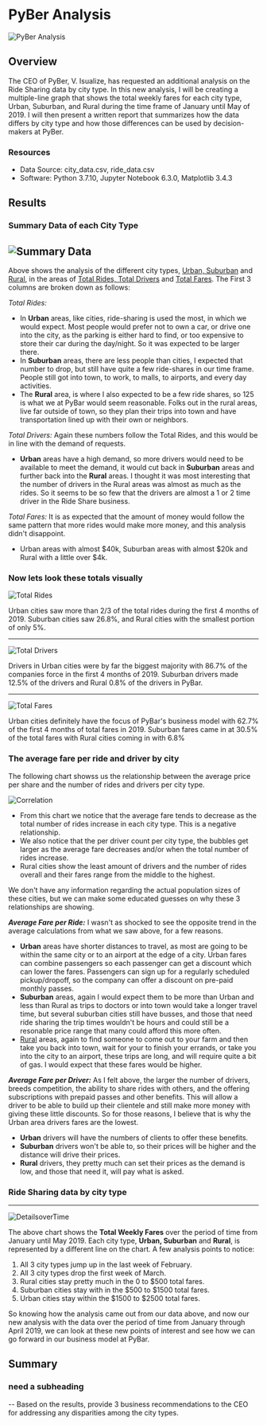 # PyBer Analysis

![PyBer Analysis](analysis/PyBer_Analysis.png)

## Overview
The CEO of PyBer, V. Isualize, has requested an additional analysis on the Ride Sharing data by city type. In this new analysis, I will be creating a multiple-line graph that shows the total weekly fares for each city type, Urban, Suburban, and Rural during the time frame of January until May of 2019.  I will then present a written report that summarizes how the data differs by city type and how those differences can be used by decision-makers at PyBer.

### Resources
* Data Source: city_data.csv, ride_data.csv
* Software: Python 3.7.10, Jupyter Notebook 6.3.0, Matplotlib 3.4.3
 
## Results 
### Summary Data of each City Type
![Summary Data](analysis/pyber_summary_df.png)
---

Above shows the analysis of the different city types, <u>Urban, Suburban</u> and <u>Rural</u>, in the areas of <u>Total Rides, Total Drivers</u> and <u>Total Fares</u>. The First 3 columns are broken down as follows:

_Total Rides:_ 
* In **Urban** areas, like cities, ride-sharing is used the most, in which we would expect. Most people would prefer not to own a car, or drive one into the city, as the parking is either hard to find, or too expensive to store their car during the day/night.  So it was expected to be larger there. 
* In **Suburban** areas, there are less people than cities, I expected that number to drop, but still have quite a few ride-shares in our time frame. People still got into town, to work, to malls, to airports, and every day activities. 
* The **Rural** area, is where I also expected to be a few ride shares, so 125 is what we at PyBar would seem reasonable.  Folks out in the rural areas, live far outside of town, so they plan their trips into town and have transportation lined up with their own or neighbors.

_Total Drivers:_ Again these numbers follow the Total Rides, and this would be in line with the demand of requests. 
* **Urban** areas have a high demand, so more drivers would need to be available to meet the demand, it would cut back in **Suburban** areas and further back into the **Rural** areas.  I thought it was most interesting that the number of drivers in the Rural areas was almost as much as the rides.  So it seems to be so few that the drivers are almost a 1 or 2 time driver in the Ride Share business.

_Total Fares:_ It is as expected that the amount of money would follow the same pattern that more rides would make more money, and this analysis didn't disappoint.
* Urban areas with almost $40k, Suburban areas with almost $20k and Rural with a little over $4k.

### Now lets look these totals visually
![Total Rides](analysis/PIE_Rides_by_city.png)

Urban cities saw more than 2/3 of the total rides during the first 4 months of 2019. Suburban cities saw 26.8%, and Rural cities with the smallest portion of only 5%.

---
![Total Drivers](analysis/PIE_Drivers_by_city.png)

Drivers in Urban cities were by far the biggest majority with 86.7% of the companies force in the first 4 months of 2019.  Suburban drivers made 12.5% of the drivers and Rural 0.8% of the drivers in PyBar.

---
![Total Fares](analysis/PIE_Fares_by_city.png)

Urban cities definitely have the focus of PyBar's business model with 62.7% of the first 4 months of total fares in 2019. Suburban fares came in at 30.5% of the total fares with Rural cities coming in with 6.8%

### The average fare per ride and driver by city
The following chart showss us the relationship between the average price per share and the number of rides and drivers per city type.

![Correlation](analysis/ScatterPlot.png)

* From this chart we notice that the average fare tends to decrease as the total number of rides increase in each city type.  This is a negative relationship. 
* We also notice that the per driver count per city type, the bubbles get larger as the average fare decreases and/or when the total number of rides increase.
* Rural cities show the least amount of drivers and the number of rides overall and their fares range from the middle to the highest.

We don't have any information regarding the actual population sizes of these cities, but we can make some educated guesses on why these 3 relationships are showing.

_**Average Fare per Ride:**_ I wasn't as shocked to see the opposite trend in the average calculations from what we saw above, for a few reasons.
* **Urban** areas have shorter distances to travel, as most are going to be within the same city or to an airport at the edge of a city. Urban fares can combine passengers so each passenger can get a discount which can lower the fares.  Passengers can sign up for a regularly scheduled pickup/dropoff, so the company can offer a discount on pre-paid monthly passes.  
* **Suburban** areas, again I would expect them to be more than Urban and less than Rural as trips to doctors or into town would take a longer travel time, but several suburban cities still have busses, and those that need ride sharing the trip times wouldn't be hours and could still be a resonable price range that many could afford this more often.
* <u>Rural</u> areas, again to find someone to come out to your farm and then take you back into town, wait for your to finish your errands, or take you into the city to an airport, these trips are long, and will require quite a bit of gas.  I would expect that these fares would be higher.

_**Average Fare per Driver:**_ As I felt above, the larger the number of drivers, breeds competition, the ability to share rides with others, and the offering subscriptions with prepaid passes and other benefits. This will allow a driver to be able to build up their clientele and still make more money with giving these little discounts. So for those reasons, I believe that is why the Urban area drivers fares are the lowest.
* **Urban** drivers will have the numbers of clients to offer these benefits.
* **Suburban** drivers won't be able to, so their prices will be higher and the distance will drive their prices.  
* **Rural** drivers, they pretty much can set their prices as the demand is low, and those that need it, will pay what is asked.

### Ride Sharing data by city type
---
![DetailsoverTime](analysis/PyBer_fare_summary.png)

The above chart shows the **Total Weekly Fares** over the period of time from January until May 2019.  Each city type, **Urban, Suburban** and **Rural**, is represented by a different line on the chart.  A few analysis points to notice:
1. All 3 city types jump up in the last week of February.
2. All 3 city types drop the first week of March.
3. Rural cities stay pretty much in the 0 to $500 total fares.
4. Suburban cities stay with in the $500 to $1500 total fares.
5. Urban cities stay within the $1500 to $2500 total fares.

So knowing how the analysis came out from our data above, and now our new analysis with the data over the period of time from January through April 2019, we can look at these new points of interest and see how we can go forward in our business model at PyBar.

## Summary

### need a subheading
-- Based on the results, provide 3 business recommendations to the CEO for addressing any disparities among the city types.

